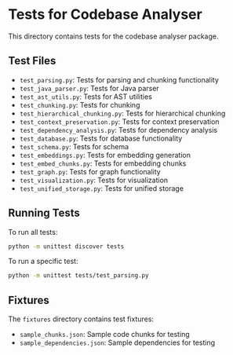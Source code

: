 # Tests for Codebase Analyser

This directory contains tests for the codebase analyser package.

## Test Files

- `test_parsing.py`: Tests for parsing and chunking functionality
- `test_java_parser.py`: Tests for Java parser
- `test_ast_utils.py`: Tests for AST utilities
- `test_chunking.py`: Tests for chunking
- `test_hierarchical_chunking.py`: Tests for hierarchical chunking
- `test_context_preservation.py`: Tests for context preservation
- `test_dependency_analysis.py`: Tests for dependency analysis
- `test_database.py`: Tests for database functionality
- `test_schema.py`: Tests for schema
- `test_embeddings.py`: Tests for embedding generation
- `test_embed_chunks.py`: Tests for embedding chunks
- `test_graph.py`: Tests for graph functionality
- `test_visualization.py`: Tests for visualization
- `test_unified_storage.py`: Tests for unified storage

## Running Tests

To run all tests:

```bash
python -m unittest discover tests
```

To run a specific test:

```bash
python -m unittest tests/test_parsing.py
```

## Fixtures

The `fixtures` directory contains test fixtures:

- `sample_chunks.json`: Sample code chunks for testing
- `sample_dependencies.json`: Sample dependencies for testing

